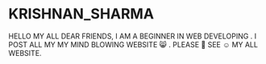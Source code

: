 # KRISHNAN_SHARMA
HELLO MY ALL DEAR FRIENDS, I AM A BEGINNER IN WEB DEVELOPING . I POST ALL MY MY MIND BLOWING WEBSITE 😸 . PLEASE 🙏 SEE ☺️ MY ALL WEBSITE.
